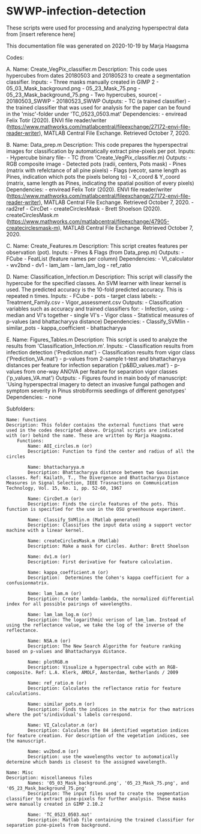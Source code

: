 # SWWP-infection-detection
These scripts were used for processing and analyzing hyperspectral data from [insert reference here]


This documentation file was generated on 2020-10-19 by Marja Haagsma


Codes:

A. 	Name: Create_VegPix_classifier.m
	Description: This code uses hypercubes from dates 20180503 and 20180523 to create a segmentation classifier.
		Inputs: 
			- Three masks manually created in GIMP 2
               	- 05_03_Mask_background.png
               	- 05_23_Mask_75.png
               	- 05_23_Mask_background_75.png
           	- Two hypercubes, source(
               	- 20180503_SWWP
               	- 20180523_SWWP
		Outputs:
			- TC (a trained classifier)
			- the trained classifier that was used for analysis for the paper can be found in the 'misc'-folder under 'TC_0523_0503.mat'
		Dependencies:
			- enviread Felix Totir (2020). ENVI file reader/writer (https://www.mathworks.com/matlabcentral/fileexchange/27172-envi-file-reader-writer), MATLAB Central File Exchange. Retrieved October 7, 2020.
			
B. 	Name: Data_prep.m
	Description: This code prepares the hyperspectral images for classification by automatically extract pine-pixels per pot.
		Inputs:
			- Hypercube binary file-
			- TC (from 'Create_VegPix_classifier.m)
		Outputs:
			- RGB composite image
			- Detected pots (radii, centers, Pots mask)
			- Pines (matrix with refelctance of all pine pixels)
			- Flags (vecotr, same length as Pines, indication which pots the pixels belong to)
			- X_coord & Y_coord (matrix, same length as Pines, indicating the spatial position of every pixels)
		Dependencies:
			- enviread Felix Totir (2020). ENVI file reader/writer (https://www.mathworks.com/matlabcentral/fileexchange/27172-envi-file-reader-writer), MATLAB Central File Exchange. Retrieved October 7, 2020.
			- rad2ref
			- CircDet
			- createCirclesMask - Brett Shoelson (2020). createCirclesMask.m (https://www.mathworks.com/matlabcentral/fileexchange/47905-createcirclesmask-m), MATLAB Central File Exchange. Retrieved October 7, 2020.
	
C. 	Name: Create_Features.m
	Description: This script creates features per observation (pot).
		Inputs:
			- Pines & Flags (from Data_prep.m)
		Outputs:
			- FCube
			- FeatList (feature names per column)
		Dependencies:
			- VI_calculator
				- wv2bnd
			- dv1
			- lam_lam
			- lam_lam_log
			- ref_ratio
			
D. 	Name: Classification_Infection.m
	Description: This script will classify the hypercube for the specified classes. An SVM learner with linear kernel is used. The predicted accuracy is the 10-fold predicted accuracy. This is repeated n times. 
		Inputs: 
			- FCube
			- pots
			- target class labels:
				- Treatment_Family.csv
				- Vigor_assessment.csv
		Outputs:
			- Classification variables such as accuracy and trained classifiers for:
				- Infection, using:
					- median and VI's together
					- single VI's
				- Vigor class
			- Statistical measures of p-values (and bhattacharyya distance)
		Dependencies:
			- Classify_SVMlin
			- similar_pots
			- kappa_coefficient
			- bhattacharyya
			
			
E. 	Name: Figures_Tables.m
	Description: This script is used to analyze the results from 'Classification_Infection.m'.
		Inputs:
			- Classification results from infection detection ('Prediction.mat')
			- Classification results from vigor class ('Prediction_VA.mat')
			- p-values from 2-sample t-test and bhattacharyya distances per feature for infection separation ('p&BD_values.mat')
			- p-values from one-way ANOVA per feature for separation vigor classes ('p_values_VA.mat')
		Outputs:
			- Figures found in main body of manuscript: 'Using hyperspectral imagery to detect an invasive fungal pathogen and symptom severity in Pinus strobiformis seedlings of different genotypes'
		Dependencies:
			- none

Subfolders:

	Name: Functions
	Description: This folder contains the external functions that were used in the codes descripted above. Original scripts are indicated with (or) behind the name. These are written by Marja Haagsma. 
		Functions:
			Name: AOI_circles.m (or)
			Description: Function to find the center and radius of all the circles

			Name: bhattacharyya.m
			Description: Bhattacharyya distance between two Gaussian classes. Ref: Kailath, T., The Divergence and Bhattacharyya Distance Measures in Signal Selection, IEEE Trasnactions on Communication Technology, Vol. 15, No. 1, pp. 52-60, 1967

			Name: CircDet.m (or)
			Description: Finds the circle features of the pots. This function is specified for the use in the OSU greenhouse experiment.

			Name: Classify_SVMlin.m (Matlab generated)
			Description: Classifies the input data using a support vector machine with a linear kernel.

			Name: createCirclesMask.m (Matlab)
			Description: Make a mask for circles. Author: Brett Shoelson

			Name: dv1.m (or)
			Description: First derivative for feature calculation.

			Name: kappa_coefficient.m (or)
			Description:  Determines the Cohen's kappa coefficient for a confusionmatrix.

			Name: lam_lam.m (or)
			Description: Create lambda-lambda, the normalized differential index for all possible pairings of wavelengths.

			Name: lam_lam_log.m (or)
			Description: The logarithmic verison of lam_lam. Instead of using the reflectance value, we take the log of the inverse of the reflectance.

			Name: NSA.m (or)
			Description: The New Search Algorithm for feature ranking based on p-values and Bhattacharyya distance.

			Name: plotRGB.m
			Description: Visualize a hyperspectral cube with an RGB-composite. Ref: L.A. Klerk, AMOLF, Amsterdam, Netherlands / 2009

			Name: ref_ratio.m (or)
			Description: Calculates the reflectance ratio for feature calculations. 

			Name: similar_pots.m (or)
			Description: Finds the indices in the matrix for thwo matrices where the pot's/individual's labels correspond.

			Name: VI_Calculator.m (or)
			Description: Calculates the 84 identified vegetation indices for feature creation. For description of the vegetation indices, see the manuscript.  

			Name: wv2bnd.m (or)
			Description: use the wavelengths vector to automatically determine which bands is closest to the assigned wavelength.

	Name: Misc
	Description: miscellaneous files
			Names: '05_03_Mask_background.png', '05_23_Mask_75.png', and '05_23_Mask_background_75.png'
			Description: The input files used to create the segmentation classifier to extract pine-pixels for further analysis. These masks were manually created in GIMP 2.10.2

			Name: 'TC_0523_0503.mat'
			Description: Matlab file containing the trained classifier for separation pine-pixels from background.